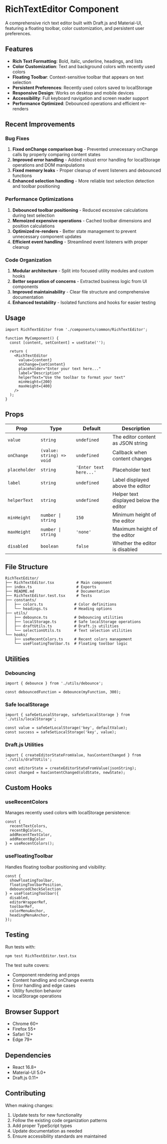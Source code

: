 # RichTextEditor Component

A comprehensive rich text editor built with Draft.js and Material-UI, featuring a floating toolbar, color customization, and persistent user preferences.

## Features

- **Rich Text Formatting**: Bold, italic, underline, headings, and lists
- **Color Customization**: Text and background colors with recently used colors
- **Floating Toolbar**: Context-sensitive toolbar that appears on text selection
- **Persistent Preferences**: Recently used colors saved to localStorage
- **Responsive Design**: Works on desktop and mobile devices
- **Accessibility**: Full keyboard navigation and screen reader support
- **Performance Optimized**: Debounced operations and efficient re-renders

## Recent Improvements

### Bug Fixes
1. **Fixed onChange comparison bug** - Prevented unnecessary onChange calls by properly comparing content states
2. **Improved error handling** - Added robust error handling for localStorage operations and DOM manipulations
3. **Fixed memory leaks** - Proper cleanup of event listeners and debounced functions
4. **Enhanced selection handling** - More reliable text selection detection and toolbar positioning

### Performance Optimizations
1. **Debounced toolbar positioning** - Reduced excessive calculations during text selection
2. **Memoized expensive operations** - Cached toolbar dimensions and position calculations
3. **Optimized re-renders** - Better state management to prevent unnecessary component updates
4. **Efficient event handling** - Streamlined event listeners with proper cleanup

### Code Organization
1. **Modular architecture** - Split into focused utility modules and custom hooks
2. **Better separation of concerns** - Extracted business logic from UI components
3. **Improved maintainability** - Clear file structure and comprehensive documentation
4. **Enhanced testability** - Isolated functions and hooks for easier testing

## Usage

```tsx
import RichTextEditor from './components/common/RichTextEditor';

function MyComponent() {
  const [content, setContent] = useState('');

  return (
    <RichTextEditor
      value={content}
      onChange={setContent}
      placeholder="Enter your text here..."
      label="Description"
      helperText="Use the toolbar to format your text"
      minHeight={200}
      maxHeight={400}
    />
  );
}
```

## Props

| Prop | Type | Default | Description |
|------|------|---------|-------------|
| `value` | `string` | `undefined` | The editor content as JSON string |
| `onChange` | `(value: string) => void` | `undefined` | Callback when content changes |
| `placeholder` | `string` | `'Enter text here...'` | Placeholder text |
| `label` | `string` | `undefined` | Label displayed above the editor |
| `helperText` | `string` | `undefined` | Helper text displayed below the editor |
| `minHeight` | `number \| string` | `150` | Minimum height of the editor |
| `maxHeight` | `number \| string` | `'none'` | Maximum height of the editor |
| `disabled` | `boolean` | `false` | Whether the editor is disabled |

## File Structure

```
RichTextEditor/
├── RichTextEditor.tsx          # Main component
├── index.ts                    # Exports
├── README.md                   # Documentation
├── RichTextEditor.test.tsx     # Tests
├── constants/
│   ├── colors.ts              # Color definitions
│   └── headings.ts            # Heading options
├── utils/
│   ├── debounce.ts            # Debouncing utilities
│   ├── localStorage.ts        # Safe localStorage operations
│   ├── draftUtils.ts          # Draft.js utilities
│   └── selectionUtils.ts      # Text selection utilities
└── hooks/
    ├── useRecentColors.ts     # Recent colors management
    └── useFloatingToolbar.ts  # Floating toolbar logic
```

## Utilities

### Debouncing
```tsx
import { debounce } from './utils/debounce';

const debouncedFunction = debounce(myFunction, 300);
```

### Safe localStorage
```tsx
import { safeGetLocalStorage, safeSetLocalStorage } from './utils/localStorage';

const value = safeGetLocalStorage('key', defaultValue);
const success = safeSetLocalStorage('key', value);
```

### Draft.js Utilities
```tsx
import { createEditorStateFromValue, hasContentChanged } from './utils/draftUtils';

const editorState = createEditorStateFromValue(jsonString);
const changed = hasContentChanged(oldState, newState);
```

## Custom Hooks

### useRecentColors
Manages recently used colors with localStorage persistence:

```tsx
const { 
  recentTextColors, 
  recentBgColors, 
  addRecentTextColor, 
  addRecentBgColor 
} = useRecentColors();
```

### useFloatingToolbar
Handles floating toolbar positioning and visibility:

```tsx
const { 
  showFloatingToolbar, 
  floatingToolbarPosition, 
  debouncedCheckSelection 
} = useFloatingToolbar({
  disabled,
  editorWrapperRef,
  toolbarRef,
  colorMenuAnchor,
  headingMenuAnchor,
});
```

## Testing

Run tests with:
```bash
npm test RichTextEditor.test.tsx
```

The test suite covers:
- Component rendering and props
- Content handling and onChange events
- Error handling and edge cases
- Utility function behavior
- localStorage operations

## Browser Support

- Chrome 60+
- Firefox 55+
- Safari 12+
- Edge 79+

## Dependencies

- React 16.8+
- Material-UI 5.0+
- Draft.js 0.11+

## Contributing

When making changes:
1. Update tests for new functionality
2. Follow the existing code organization patterns
3. Add proper TypeScript types
4. Update documentation as needed
5. Ensure accessibility standards are maintained
